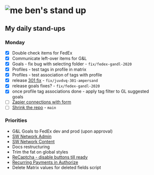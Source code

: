 # ![me](https://avatars2.githubusercontent.com/u/5232044?s=50&v=4) ben's stand up

## My daily stand-ups

### Monday
    
- [X] Double check items for FedEx
- [X] Communicate left-over items for G&L
- [X] Goals - fix bug with selecting folder - `fix/fedex-gandl-2020`
- [X] Profiles - test tags in profile in matrix
- [X] Profiles - test association of tags with profile
- [X] release [301 fix](https://app.clickup.com/t/juvdvq) - `fix/juvdvq-301-ampersand`
- [X] release goals fixes? - `fix/fedex-gandl-2020`
- [X] once profile tag associations done - apply tag filter to GL suggested goals
- [ ] [Zapier connections with form](https://app.clickup.com/t/jz1tb3)
- [ ] [Shrink the repo](https://app.clickup.com/t/jh0dwt) - `main`

### Priorities 
    
- G&L Goals to FedEx dev and prod (upon approval)
- [SW Network Admin](https://app.clickup.com/8537154/v/l/li/54890360?pr=12760709)
- [SW Network Content](https://app.clickup.com/8537154/v/l/li/54892353?pr=12760709)
- Docs restructuring
- Trim the fat on global styles
- [ReCaptcha - disable buttons till ready](https://projects.madebyspeak.com/#/tasks/17598281)
- [Recurring Payments in Authorize](https://projects.madebyspeak.com/#/tasks/16411534)
- Delete Matrix values for deleted fields script
